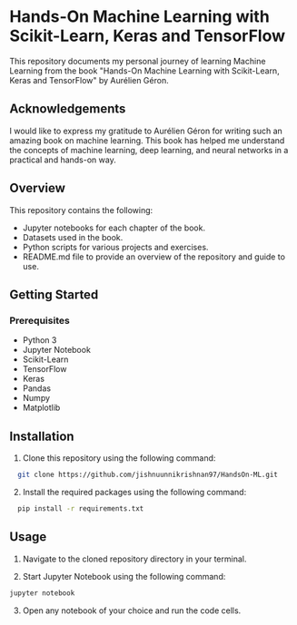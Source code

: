 
# Hands-On Machine Learning with Scikit-Learn, Keras and TensorFlow

This repository documents my personal journey of learning Machine Learning from the book "Hands-On Machine Learning with Scikit-Learn, Keras and TensorFlow" by Aurélien Géron.


## Acknowledgements
I would like to express my gratitude to Aurélien Géron for writing such an amazing book on machine learning. This book has helped me understand the concepts of machine learning, deep learning, and neural networks in a practical and hands-on way.



## Overview

This repository contains the following:

- Jupyter notebooks for each chapter of the book.
- Datasets used in the book.
- Python scripts for various projects and exercises.
- README.md file to provide an overview of the repository and guide to use.


## Getting Started

### Prerequisites

- Python 3
- Jupyter Notebook
- Scikit-Learn
- TensorFlow
- Keras
- Pandas
- Numpy
- Matplotlib




## Installation

1. Clone this repository using the following command:

```bash
  git clone https://github.com/jishnuunnikrishnan97/HandsOn-ML.git
```

2. Install the required packages using the following command:

```bash
  pip install -r requirements.txt
```

## Usage

1. Navigate to the cloned repository directory in your terminal.

2. Start Jupyter Notebook using the following command:

```python
jupyter notebook
```
3. Open any notebook of your choice and run the code cells.
